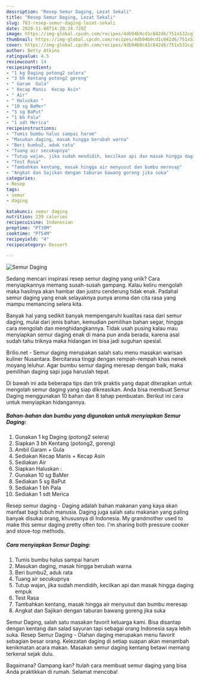 ```yaml
---
description: "Resep Semur Daging, Lezat Sekali"
title: "Resep Semur Daging, Lezat Sekali"
slug: 783-resep-semur-daging-lezat-sekali
date: 2020-11-08T14:20:24.728Z
image: https://img-global.cpcdn.com/recipes/4db94b9cd1c842d6/751x532cq70/semur-daging-foto-resep-utama.jpg
thumbnail: https://img-global.cpcdn.com/recipes/4db94b9cd1c842d6/751x532cq70/semur-daging-foto-resep-utama.jpg
cover: https://img-global.cpcdn.com/recipes/4db94b9cd1c842d6/751x532cq70/semur-daging-foto-resep-utama.jpg
author: Betty Atkins
ratingvalue: 4.5
reviewcount: 14
recipeingredient:
- "1 kg Daging potong2 selera"
- "3 bh Kentang potong2 goreng"
- " Garam  Gula"
- " Kecap Manis  Kecap Asin"
- " Air"
- " Haluskan "
- "10 sg BaMer"
- "5 sg BaPut"
- "1 bh Pala"
- "1 sdt Merica"
recipeinstructions:
- "Tumis bumbu halus sampai harum"
- "Masukan daging, masak hingga berubah warna"
- "Beri bumbu2, aduk rata"
- "Tuang air secukupnya"
- "Tutup wajan, jika sudah mendidih, kecilkan api dan masak hingga daging empuk"
- "Test Rasa"
- "Tambahkan kentang, masak hingga air menyusut dan bumbu meresap"
- "Angkat dan Sajikan dengan taburan bawang goreng jika suka"
categories:
- Resep
tags:
- semur
- daging

katakunci: semur daging 
nutrition: 239 calories
recipecuisine: Indonesian
preptime: "PT30M"
cooktime: "PT54M"
recipeyield: "4"
recipecategory: Dessert

---
```



![Semur Daging](https://img-global.cpcdn.com/recipes/4db94b9cd1c842d6/751x532cq70/semur-daging-foto-resep-utama.jpg)

Sedang mencari inspirasi resep semur daging yang unik? Cara menyiapkannya memang susah-susah gampang. Kalau keliru mengolah maka hasilnya akan hambar dan justru cenderung tidak enak. Padahal semur daging yang enak selayaknya punya aroma dan cita rasa yang mampu memancing selera kita.

Banyak hal yang sedikit banyak mempengaruhi kualitas rasa dari semur daging, mulai dari jenis bahan, kemudian pemilihan bahan segar, hingga cara mengolah dan menghidangkannya. Tidak usah pusing kalau mau menyiapkan semur daging enak di mana pun anda berada, karena asal sudah tahu triknya maka hidangan ini bisa jadi suguhan spesial.

Brilio.net - Semur daging merupakan salah satu menu masakan warisan kuliner Nusantara. Bercitarasa tinggi dengan rempah-rempah khas nenek moyang leluhur. Agar bumbu semur daging meresap dengan baik, maka pemilihan daging sapi juga haruslah tepat.


Di bawah ini ada beberapa tips dan trik praktis yang dapat diterapkan untuk mengolah semur daging yang siap dikreasikan. Anda bisa membuat Semur Daging menggunakan 10 bahan dan 8 tahap pembuatan. Berikut ini cara untuk menyiapkan hidangannya.

<!--inarticleads1-->

##### Bahan-bahan dan bumbu yang digunakan untuk menyiapkan Semur Daging:

1. Gunakan 1 kg Daging (potong2 selera)
1. Siapkan 3 bh Kentang (potong2, goreng)
1. Ambil  Garam + Gula
1. Sediakan  Kecap Manis + Kecap Asin
1. Sediakan  Air
1. Siapkan  Haluskan :
1. Gunakan 10 sg BaMer
1. Sediakan 5 sg BaPut
1. Sediakan 1 bh Pala
1. Sediakan 1 sdt Merica


Resep semur daging - Daging adalah bahan makanan yang kaya akan manfaat bagi tubuh manusia. Daging juga salah satu makanan yang paling banyak disukai orang, khususnya di Indonesia. My grandmother used to make this semur daging pretty often too. I&#39;m sharing both pressure cooker and stove-top methods. 

<!--inarticleads2-->

##### Cara menyiapkan Semur Daging:

1. Tumis bumbu halus sampai harum
1. Masukan daging, masak hingga berubah warna
1. Beri bumbu2, aduk rata
1. Tuang air secukupnya
1. Tutup wajan, jika sudah mendidih, kecilkan api dan masak hingga daging empuk
1. Test Rasa
1. Tambahkan kentang, masak hingga air menyusut dan bumbu meresap
1. Angkat dan Sajikan dengan taburan bawang goreng jika suka


Semur Daging, salah satu masakan favorit keluarga kami. Bisa disantap dengan kentang dan salad sayuran tapi sebagai orang Indonesia saya lebih suka. Resep Semur Daging - Olahan daging merupakan menu favorit sebagian besar orang. Kelezatan daging di setiap suapan akan menambah kenikmatan acara makan. Masakan semur daging kentang betawi memang terkenal sejak dulu. 

Bagaimana? Gampang kan? Itulah cara membuat semur daging yang bisa Anda praktikkan di rumah. Selamat mencoba!
